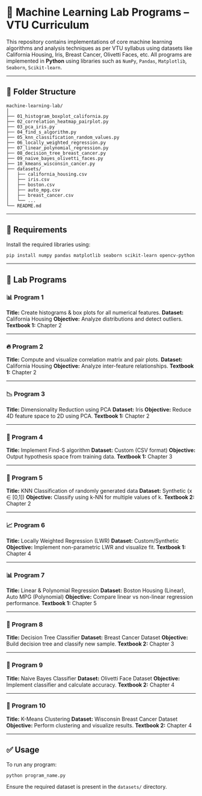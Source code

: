 
# 🧠 Machine Learning Lab Programs – VTU Curriculum

This repository contains implementations of core machine learning algorithms and analysis techniques as per VTU syllabus using datasets like California Housing, Iris, Breast Cancer, Olivetti Faces, etc. All programs are implemented in **Python** using libraries such as `NumPy`, `Pandas`, `Matplotlib`, `Seaborn`, `Scikit-learn`.

---

## 📁 Folder Structure

```
machine-learning-lab/
│
├── 01_histogram_boxplot_california.py
├── 02_correlation_heatmap_pairplot.py
├── 03_pca_iris.py
├── 04_find_s_algorithm.py
├── 05_knn_classification_random_values.py
├── 06_locally_weighted_regression.py
├── 07_linear_polynomial_regression.py
├── 08_decision_tree_breast_cancer.py
├── 09_naive_bayes_olivetti_faces.py
├── 10_kmeans_wisconsin_cancer.py
├── datasets/
│   ├── california_housing.csv
│   ├── iris.csv
│   ├── boston.csv
│   ├── auto_mpg.csv
│   ├── breast_cancer.csv
│   └── ...
└── README.md
```

---

## 🔧 Requirements

Install the required libraries using:

```bash
pip install numpy pandas matplotlib seaborn scikit-learn opencv-python
```

---

## 📜 Lab Programs

### 📊 Program 1

**Title:** Create histograms & box plots for all numerical features.
**Dataset:** California Housing
**Objective:** Analyze distributions and detect outliers.
**Textbook 1:** Chapter 2

---

### 🔥 Program 2

**Title:** Compute and visualize correlation matrix and pair plots.
**Dataset:** California Housing
**Objective:** Analyze inter-feature relationships.
**Textbook 1:** Chapter 2

---

### 📉 Program 3

**Title:** Dimensionality Reduction using PCA
**Dataset:** Iris
**Objective:** Reduce 4D feature space to 2D using PCA.
**Textbook 1:** Chapter 2

---

### 📐 Program 4

**Title:** Implement Find-S algorithm
**Dataset:** Custom (CSV format)
**Objective:** Output hypothesis space from training data.
**Textbook 1:** Chapter 3

---

### 🤖 Program 5

**Title:** KNN Classification of randomly generated data
**Dataset:** Synthetic (x ∈ \[0,1])
**Objective:** Classify using k-NN for multiple values of k.
**Textbook 2:** Chapter 2

---

### 📈 Program 6

**Title:** Locally Weighted Regression (LWR)
**Dataset:** Custom/Synthetic
**Objective:** Implement non-parametric LWR and visualize fit.
**Textbook 1:** Chapter 4

---

### 📊 Program 7

**Title:** Linear & Polynomial Regression
**Dataset:** Boston Housing (Linear), Auto MPG (Polynomial)
**Objective:** Compare linear vs non-linear regression performance.
**Textbook 1:** Chapter 5

---

### 🌲 Program 8

**Title:** Decision Tree Classifier
**Dataset:** Breast Cancer Dataset
**Objective:** Build decision tree and classify new sample.
**Textbook 2:** Chapter 3

---

### 🧠 Program 9

**Title:** Naive Bayes Classifier
**Dataset:** Olivetti Face Dataset
**Objective:** Implement classifier and calculate accuracy.
**Textbook 2:** Chapter 4

---

### 📍 Program 10

**Title:** K-Means Clustering
**Dataset:** Wisconsin Breast Cancer Dataset
**Objective:** Perform clustering and visualize results.
**Textbook 2:** Chapter 4

---

## ✅ Usage

To run any program:

```bash
python program_name.py
```

Ensure the required dataset is present in the `datasets/` directory.

